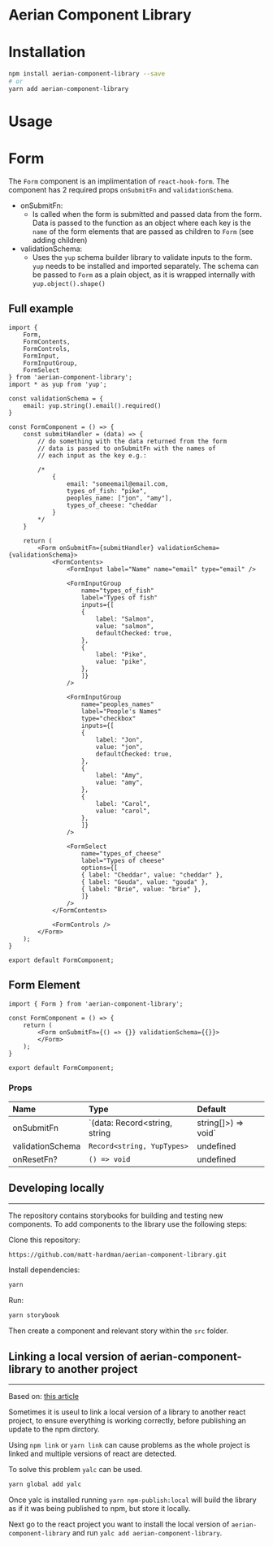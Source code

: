 # Aerian Component Library

# Installation

```bash
npm install aerian-component-library --save
# or
yarn add aerian-component-library
```

# Usage

# Form

The `Form` component is an implimentation of `react-hook-form`. 
The component has 2 required props `onSubmitFn` and `validationSchema`.

- onSubmitFn:
  - Is called when the form is submitted and passed data from the form. Data is passed to the function as an object where each key is the `name` of the form elements that are passed as children to `Form` (see adding children)
- validationSchema:
  - Uses the `yup` schema builder library to validate inputs to the form. `yup` needs to be installed and imported separately. The schema can be passed to `Form` as a plain object, as it is wrapped internally with `yup.object().shape()`

## Full example

```tsx
import { 
    Form, 
    FormContents, 
    FormControls, 
    FormInput, 
    FormInputGroup, 
    FormSelect 
} from 'aerian-component-library';
import * as yup from 'yup';

const validationSchema = {
    email: yup.string().email().required()
}

const FormComponent = () => {
    const submitHandler = (data) => {
        // do something with the data returned from the form
        // data is passed to onSubmitFn with the names of 
        // each input as the key e.g.:

        /* 
            {
                email: "someemail@email.com,
                types_of_fish: "pike",
                peoples_name: ["jon", "amy"],
                types_of_cheese: "cheddar
            }
        */
    }

    return (
        <Form onSubmitFn={submitHandler} validationSchema={validationSchema}>
            <FormContents>
                <FormInput label="Name" name="email" type="email" />

                <FormInputGroup
                    name="types_of_fish"
                    label="Types of fish"
                    inputs={[
                    {
                        label: "Salmon",
                        value: "salmon",
                        defaultChecked: true,
                    },
                    {
                        label: "Pike",
                        value: "pike",
                    },
                    ]}
                />

                <FormInputGroup
                    name="peoples_names"
                    label="People's Names"
                    type="checkbox"
                    inputs={[
                    {
                        label: "Jon",
                        value: "jon",
                        defaultChecked: true,
                    },
                    {
                        label: "Amy",
                        value: "amy",
                    },
                    {
                        label: "Carol",
                        value: "carol",
                    },
                    ]}
                />

                <FormSelect
                    name="types_of_cheese"
                    label="Types of cheese"
                    options={[
                    { label: "Cheddar", value: "cheddar" },
                    { label: "Gouda", value: "gouda" },
                    { label: "Brie", value: "brie" },
                    ]}
                />
            </FormContents>

            <FormControls />
        </Form>
    );
}

export default FormComponent;
```

## Form Element

```tsx
import { Form } from 'aerian-component-library';

const FormComponent = () => {
    return (
        <Form onSubmitFn={() => {}} validationSchema={{}}>
        </Form>
    );
}

export default FormComponent;
```

### Props
| Name             | Type                                                | Default   |
| :--------------- | :-------------------------------------------------- | :-------- |
| onSubmitFn       | `(data: Record<string, string | string[]>) => void` | undefined |
| validationSchema | `Record<string, YupTypes>`                          | undefined |
| onResetFn?       | `() => void`                                        | undefined |

## Developing locally 
<hr />

The repository contains storybooks for building and testing new components. To add components to the library use the following steps:

Clone this repository:

```bash
https://github.com/matt-hardman/aerian-component-library.git
```

Install dependencies:

```bash
yarn
```

Run:

```bash
yarn storybook
```

Then create a component and relevant story within the `src` folder.

## Linking a local version of aerian-component-library to another project
<hr />

Based on: [this article](https://medium.com/@mtfranchetto/the-solution-for-a-working-npm-yarn-link-ddcb4f3c785e)

Sometimes it is useul to link a local version of a library to another react project, to ensure everything is working correctly, before publishing an update to the npm dirctory.

Using `npm link` or `yarn link` can cause problems as the whole project is linked and multiple versions of react are detected.

To solve this problem `yalc` can be used.

```bash
yarn global add yalc
```

Once yalc is installed running `yarn npm-publish:local` will build the library as if it was being published to npm, but store it locally.

Next go to the react project you want to install the local version of `aerian-component-library` and run `yalc add aerian-component-library`.  
